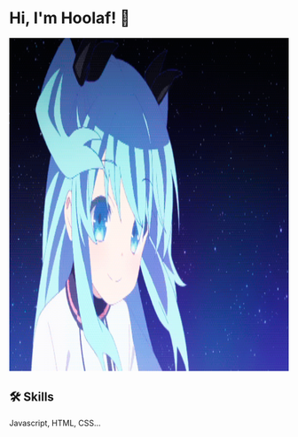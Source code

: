 # Hi, I'm Hoolaf! 🩷
<p align="center">
  <a href="https://TheDriver.com">
    <img height="600" width="600" src="Image/2.gif" alt="Banner">
  </a>
</p>

## 🛠 Skills
Javascript, HTML, CSS...
